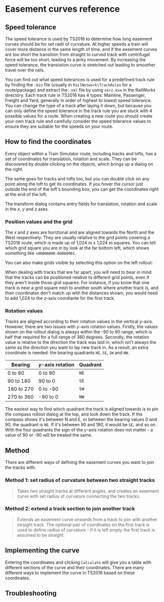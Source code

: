 # Easement curves reference
## Speed tolerance
The speed tolerance is used by TS2016 to determine how long easement curves should be for set radii of curvature. At higher speeds a train will cover more distance in the same length of time, and if the easement curves are too short the transition from straight to curved track with centrifugal force will be too short, leading to a jerky movement. By increasing the speed tolerance, the transistion curve is stretched out leading to smoother travel over the rails.

You can find out what speed tolerances is used for a predefined track rule by finding the `.bin` file (usually in `RailNetwork\TrackRules` for a route/package) and extract the `.xml` file by using `serz.exe` in the RailWorks directory. Each track rule in TS2016 has 4 types: Mainline, Passenger, Freight and Yard, generally in order of highest to lowest speed tolerance. You can change the type of a track after laying it down, but because you can only define the speed tolerance in the track rule you are stuck with 4 possible values for a route. When creating a new route you should create your own track rule and carefully consider the speed tolerance values to ensure they are suitable for the speeds on your route.

## How to find the coordinates
Every object within a Train Simulator route, including tracks and lofts, has a set of coordinates for translation, rotation and scale. They can be discovered by double clicking on the objects, which brings up a dialog on the right.

The same goes for tracks and lofts too, but you can double click on any point along the loft to get its coordinates. If you hover the cursor just outside the end of the loft's bounding box, you can get the coordinates right at the end of the loft.

The transform dialog contains entry fields for translation, rotation and scale in the *x*, *y* and *z* axes.

### Position values and the grid
The *x* and *z* axes are horiztonal and are aligned towards the North and the West respectively. They are usually relative to the grid points covering a TS2016 route, which is made up of 1,024 m x 1,024 m squares. You can tell which grid square you are in by look at the far bottom left, which shows something like `+00000000-00000001`.

You can also make grids visible by selecting this option on the left rollout:

When dealing with tracks that are far apart, you will need to bear in mind that the tracks can be positioned relative to different grid points, even if they aren't inside those grid squares. For instance, if you know that one track is near a grid square next to another south where another track is, and their coordinates don't match up with the distances shown, you would need to add 1,024 to the *z*-axis coordiante for the first track.

### Rotation values
Tracks are aligned according to their rotation values in the vertical *y*-axis. However, there are two issues with *y*-axis rotation values. Firstly, the values shown on the rollout dialog is always within the -90 to 90 range, which is half that required for a full range of 360 degrees. Secondly, the rotation value is relative to the direction the track was laid in, which isn't always the same as the direction you want to lay new track in. As a result, an extra coordinate is needed: the bearing quadrants `NE`, `SE`, `SW` and `NW`. 

| Bearing    | *y*-axis rotation | Quadrant |
| ---------- | ----------------- | -------- |
| 0 to 90    | 0 to 90           | `NE`     |
| 90 to 180  | 90 to 0           | `SE`     |
| 180 to 270 | 0 to -90          | `SW`     |
| 270 to 360 | -90 to 0          | `NW`     |

The easiest way to find which quadrant the track is aligned towards is to pin the compass rollout dialog at the top, and look down the track. If the compass shows it's between N and E, or between the bearing values 0 and 90, the quadrant is `NE`. If it's between 90 and 180, it would be `SE`, and so on. With the four quadrants the sign of the *y*-axis rotation does not matter - a value of 90 or -90 will be treated the same.

## Method
There are different ways of defining the easement curves you want to join the tracks with.

### Method 1: set radius of curvature between two straight tracks
> Takes two straight tracks at different angles, and creates an easement curve with set radius of curvature connecting the two tracks.
### Method 2: extend a track section to join another track
> Extends an easement curve onwards from a track to join with another straight track. The optional pair of coordinates on the first track is used to define radius of curvature - if it is left empty the first track is assumed to be straight.

## Implementing the curve
Entering the coordinates and clicking `Calculate` will give you a table with different sections of the curve and their coordinates. There are many different ways to implement the curve in TS2016 based on these coordinates.

## Troubleshooting